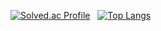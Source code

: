 [![Solved.ac Profile](http://mazassumnida.wtf/api/v2/generate_badge?boj=janoogwan39)](https://solved.ac/janoogwan39/) &nbsp;
[![Top Langs](https://github-readme-stats.vercel.app/api/top-langs/?username=janoogwan39)](https://github.com/anuraghazra/github-readme-stats)
